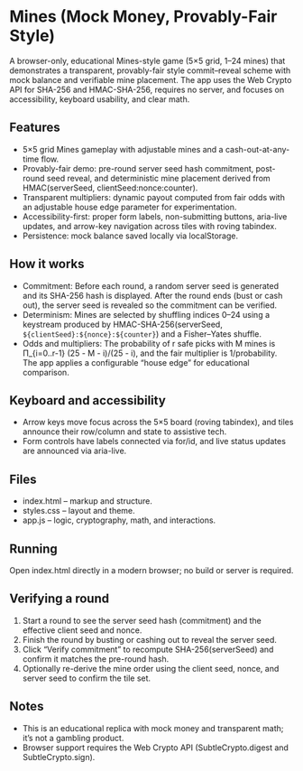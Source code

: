# Mines (Mock Money, Provably-Fair Style)

A browser-only, educational Mines-style game (5×5 grid, 1–24 mines) that demonstrates a transparent, provably-fair style commit–reveal scheme with mock balance and verifiable mine placement. The app uses the Web Crypto API for SHA-256 and HMAC-SHA-256, requires no server, and focuses on accessibility, keyboard usability, and clear math.

## Features
- 5×5 grid Mines gameplay with adjustable mines and a cash-out-at-any-time flow.
- Provably-fair demo: pre-round server seed hash commitment, post-round seed reveal, and deterministic mine placement derived from HMAC(serverSeed, clientSeed:nonce:counter).
- Transparent multipliers: dynamic payout computed from fair odds with an adjustable house edge parameter for experimentation.
- Accessibility-first: proper form labels, non-submitting buttons, aria-live updates, and arrow-key navigation across tiles with roving tabindex.
- Persistence: mock balance saved locally via localStorage.

## How it works
- Commitment: Before each round, a random server seed is generated and its SHA-256 hash is displayed. After the round ends (bust or cash out), the server seed is revealed so the commitment can be verified.
- Determinism: Mines are selected by shuffling indices 0–24 using a keystream produced by HMAC-SHA-256(serverSeed, `${clientSeed}:${nonce}:${counter}`) and a Fisher–Yates shuffle.
- Odds and multipliers: The probability of r safe picks with M mines is Π_{i=0..r-1} (25 - M - i)/(25 - i), and the fair multiplier is 1/probability. The app applies a configurable “house edge” for educational comparison.

## Keyboard and accessibility
- Arrow keys move focus across the 5×5 board (roving tabindex), and tiles announce their row/column and state to assistive tech.
- Form controls have labels connected via for/id, and live status updates are announced via aria-live.

## Files
- index.html – markup and structure.
- styles.css – layout and theme.
- app.js – logic, cryptography, math, and interactions.

## Running
Open index.html directly in a modern browser; no build or server is required.

## Verifying a round
1. Start a round to see the server seed hash (commitment) and the effective client seed and nonce.
2. Finish the round by busting or cashing out to reveal the server seed.
3. Click “Verify commitment” to recompute SHA-256(serverSeed) and confirm it matches the pre-round hash.
4. Optionally re-derive the mine order using the client seed, nonce, and server seed to confirm the tile set.

## Notes
- This is an educational replica with mock money and transparent math; it’s not a gambling product.
- Browser support requires the Web Crypto API (SubtleCrypto.digest and SubtleCrypto.sign).
